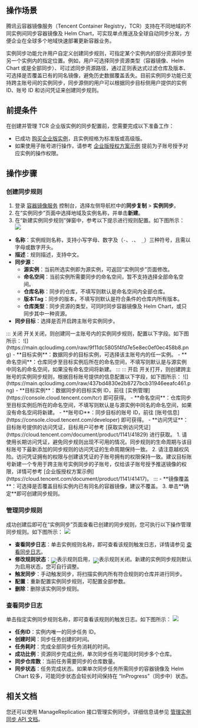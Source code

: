 
## 操作场景 
腾讯云容器镜像服务（Tencent Container Registry，TCR）支持在不同地域的不同实例间同步容器镜像及 Helm Chart，可实现单点推送及全球自动同步分发，方便企业在全球多个地域快速部署更新容器业务。

实例同步功能允许用户自定义创建同步规则，可指定某个实例内的部分资源同步至另一个实例内的指定位置。例如，用户可选择同步资源类型（容器镜像、Helm Chart 或是全部同步）、可过滤同步资源路径，通过正则表达式过滤仓库及版本、可选择是否覆盖已有的同名镜像，避免历史数据覆盖丢失。目前实例同步功能已支持跨主账号间的实例同步，同步源侧的用户可以根据同步目标侧用户提供的实例 ID、账号 ID 和访问凭证来创建同步规则。

## 前提条件 

在创建并管理 TCR 企业版实例的同步配置前，您需要完成以下准备工作：
- 已成功 [购买企业版实例](https://cloud.tencent.com/document/product/1141/51110)，且实例规格为标准版或高级版。
- 如果使用子账号进行操作，请参考 [企业版授权方案示例](https://cloud.tencent.com/document/product/1141/41417) 提前为子账号授予对应实例的操作权限。

## 操作步骤
### 创建同步规则
1. 登录 [容器镜像服务](https://console.cloud.tencent.com/tcr) 控制台，选择左侧导航栏中的**同步复制** > **实例同步**。
2. 在“实例同步”页面中选择地域及实例名称，并单击**新建**。
3. 在“新建实例同步规则”弹窗中，参考以下提示进行规则配置。如下图所示： 
![](https://main.qcloudimg.com/raw/6868524038ad5ccc3d27a794855052d4.png)
 - **名称**：实例规则名称，支持小写字母、数字及（`-`、`.`、` _`）三种符号，且需以字母或数字开头。
 - **描述**：规则描述，支持中文。
 - **同步源**：
    - **源实例**：当前所选实例即为源实例，可返回“实例同步”页面修改。
    - **命名空间**：当前实例所需要同步的命名空间，暂不支持选择全部命名空间。
    - **仓库名称**：同步的仓库，不填写则默认是命名空间内全部仓库。
    - **版本Tag**：同步的版本，不填写则默认是符合条件的仓库内所有版本。
    - **仓库类型**：同步资源的类型，可同时同步容器镜像及 Helm Chart，或只同步其中一种资源。
 - **同步目标**：选择是否开启跨主账号实例同步。    
<dx-tabs>
::: 关闭
开关关闭，则创建同一主账号内的实例同步规则，配置以下字段。如下图所示： 
![](https://main.qcloudimg.com/raw/9f11dc5805f4fd7e5e8ec0ef0ec458b8.png)
- **目标实例**：数据同步的目标实例，可选择该主账号内的任一实例。
- **命名空间**：仓库同步至目标实例后所在的命名空间，不填写则默认是与源实例中同名的命名空间，如果没有命名空间将新建。
:::
::: 开启
开关打开，则创建跨主账号的实例同步规则，根据目标账号提供的信息配置以下字段，如下图所示： 
![](https://main.qcloudimg.com/raw/437bd4830e2b8727bcb31946eeafc461.png)
- **目标实例**：数据同步的目标实例 ID，前往 [实例管理](https://console.cloud.tencent.com/tcr) 即可获得。
- **命名空间**：仓库同步至目标实例后所在的命名空间，不填写则默认是与源实例中同名的命名空间，如果没有命名空间将新建。
- **账号ID**：同步目标的账号 ID，前往 [账号信息](https://console.cloud.tencent.com/developer) 即可获得。
- **访问凭证**：目标账号提供的访问凭证，目标用户可参考 [获取实例访问凭证](https://cloud.tencent.com/document/product/1141/41829) 进行获取。
<dx-alert infotype="notice" title="">
1. 请使用长期访问凭证，避免同步规则出现不可用的情况。同步规则的生命周期与该目标账号下最新添加的同步规则的访问凭证的生命周期保持一致。
2. 请注意越权风险。访问凭证拥有的权限与创建该凭证的子账号拥有的权限保持一致。建议目标账号新建一个专用于跨主账号实例同步的子账号，仅给该子账号授予推送镜像的权限，详情可参考 [企业版授权方案示例](https://cloud.tencent.com/document/product/1141/41417)。
</dx-alert>
:::
</dx-tabs>
 - **镜像覆盖**：可选择是否覆盖目标实例内已有同名的容器镜像，建议不覆盖。
3. 单击**确定**即可创建同步规则。
 
### 管理同步规则
成功创建后即可在“实例同步”页面查看已创建的同步规则，您可执行以下操作管理同步规则。如下图所示： 
![](https://main.qcloudimg.com/raw/42e856df81f0702a8adb0e71c370d19a.png)
- **查看同步日志**：单击实例规则名称，即可查看该规则触发日志，详情请参见 [查看同步日志](#CheckLog)。
- **修改规则状态**：<img src="https://main.qcloudimg.com/raw/d31873587cb976e1429768b2dc2b0e16.png" style="margin:-6px 0px">表示规则启用，<img src="https://main.qcloudimg.com/raw/5ba06490364505efc4d698e3adb1064e.png" style="margin:-6px 0px">表示规则关闭。新建的实例同步规则默认为启用状态，您可自行调整。
- **触发同步**：手动触发同步，将扫描实例内所有符合规则的仓库并进行同步。
- **配置**：重新配置实例同步规则，可配置全部参数。
- **删除**：删除该实例同步规则。

### 查看同步日志[](id:CheckLog)
单击指定实例同步规则名称，即可查看该规则的触发日志。如下图所示： 
![](https://main.qcloudimg.com/raw/45d656d202beaecb5ab8e2ac36ba4935.png)
- **任务ID**：实例内唯一的同步任务 ID。
- **创建时间**：同步任务创建的时间。
- **任务耗时**：完成全部同步任务消耗的时间。
- **成功比例**：资源同步完成比例，单次同步任务可能同时同步多个仓库。
- **同步仓库数**：当前任务需要同步的仓库数量。
- **同步状态**：任务完成状态。如果单次同步任务所需同步的容器镜像及 Helm Chart 较多，可能同步状态会较长时间保持在 “InProgress”（同步中）状态。




## 相关文档

您还可以使用 ManageReplication 接口管理实例同步。详细信息请参见 [管理实例同步 API 文档](https://cloud.tencent.com/document/product/1141/41572)。


